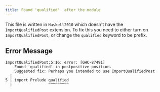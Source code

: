 ```yaml
---
title: Found 'qualified'  after the module
---
```


This file is written in `Haskell2010` which doesn't have the
`ImportQualifiedPost` extension. To fix this you need to either turn on
`ImportQualifiedPost`, or change the `qualified` keyword to be prefix.

## Error Message
```
ImportQualifiedPost:5:16: error: [GHC-87491]
    Found `qualified' in postpositive position.
    Suggested fix: Perhaps you intended to use ImportQualifiedPost
  |
5 | import Prelude qualified
  |                ^^^^^^^^^
```
